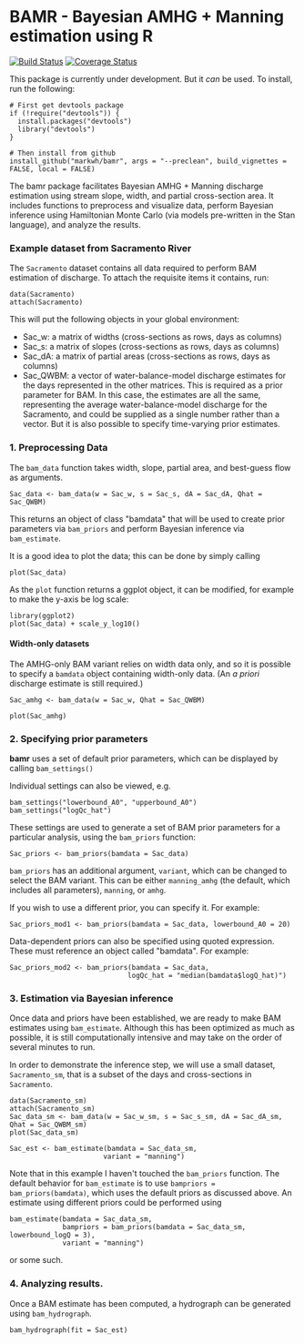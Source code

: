 # BAMR - Bayesian AMHG + Manning estimation using R

[![Build Status](https://travis-ci.org/markwh/bamr.svg?branch=master)](https://travis-ci.org/markwh/bamr)
[![Coverage Status](https://img.shields.io/codecov/c/github/markwh/bamr/master.svg)](https://codecov.io/github/markwh/bamr?branch=master)


This package is currently under development. But it *can* be used. To install, run the following:

```
# First get devtools package
if (!require("devtools")) {
  install.packages("devtools")
  library("devtools")
}

# Then install from github
install_github("markwh/bamr", args = "--preclean", build_vignettes = FALSE, local = FALSE)
```

The bamr package facilitates Bayesian AMHG + Manning discharge estimation using stream slope, width, and partial cross-section area. It includes functions to preprocess and visualize data, perform Bayesian inference using Hamiltonian Monte Carlo (via models pre-written in the Stan language), and analyze the results. 

### Example dataset from Sacramento River

The `Sacramento` dataset contains all data required to perform BAM estimation of discharge. To attach the requisite items it contains, run:

```
data(Sacramento)
attach(Sacramento)
```

This will put the following objects in your global environment:

- Sac_w: a matrix of widths (cross-sections as rows, days as columns)
- Sac_s: a matrix of slopes (cross-sections as rows, days as columns)
- Sac_dA: a matrix of partial areas (cross-sections as rows, days as columns)
- Sac_QWBM: a vector of water-balance-model discharge estimates for the days represented in the other matrices. This is required as a prior parameter for BAM. In this case, the estimates are all the same, representing the average water-balance-model discharge for the Sacramento, and could be supplied as a single number rather than a vector. But it is also possible to specify time-varying prior estimates.


### 1. Preprocessing Data

The `bam_data` function takes width, slope, partial area, and best-guess flow as arguments.

```
Sac_data <- bam_data(w = Sac_w, s = Sac_s, dA = Sac_dA, Qhat = Sac_QWBM)
```

This returns an object of class "bamdata" that will be used to create prior parameters via `bam_priors` and perform Bayesian inference via `bam_estimate`.

It is a good idea to plot the data; this can be done by simply calling

```
plot(Sac_data)
```

As the `plot` function returns a ggplot object, it can be modified, for example to make the y-axis be log scale:

```
library(ggplot2)
plot(Sac_data) + scale_y_log10()
```


#### Width-only datasets

The AMHG-only BAM variant relies on width data only, and so it is possible to specify a `bamdata` object containing width-only data. (An *a priori* discharge estimate is still required.)

```
Sac_amhg <- bam_data(w = Sac_w, Qhat = Sac_QWBM)

plot(Sac_amhg)
```


### 2. Specifying prior parameters

**bamr** uses a set of default prior parameters, which can be displayed by calling `bam_settings()`

Individual settings can also be viewed, e.g.

```
bam_settings("lowerbound_A0", "upperbound_A0")
bam_settings("logQc_hat")
```

These settings are used to generate a set of BAM prior parameters for a particular analysis, using the `bam_priors` function:

```
Sac_priors <- bam_priors(bamdata = Sac_data)
```

`bam_priors` has an additional argument, `variant`, which can be changed to select the BAM variant. This can be either `manning_amhg` (the default, which includes all parameters), `manning`, or `amhg`. 

If you wish to use a different prior, you can specify it. For example:

```
Sac_priors_mod1 <- bam_priors(bamdata = Sac_data, lowerbound_A0 = 20)
```

Data-dependent priors can also be specified using quoted expression. These must reference an object called "bamdata". For example:

```
Sac_priors_mod2 <- bam_priors(bamdata = Sac_data, 
                             logQc_hat = "median(bamdata$logQ_hat)")
```


### 3. Estimation via Bayesian inference

Once data and priors have been established, we are ready to make BAM estimates using `bam_estimate`. Although this has been optimized as much as possible, it is still computationally intensive and may take on the order of several minutes to run. 

In order to demonstrate the inference step, we will use a small dataset, `Sacramento_sm`, that is a subset of the days and cross-sections in `Sacramento`. 

```
data(Sacramento_sm)
attach(Sacramento_sm)
Sac_data_sm <- bam_data(w = Sac_w_sm, s = Sac_s_sm, dA = Sac_dA_sm, Qhat = Sac_QWBM_sm)
plot(Sac_data_sm)
```

```
Sac_est <- bam_estimate(bamdata = Sac_data_sm,
                       variant = "manning")
```

Note that in this example I haven't touched the `bam_priors` function. The default behavior for `bam_estimate` is to use `bampriors = bam_priors(bamdata)`, which uses the default priors as discussed above. An estimate using different priors could be performed using 

```
bam_estimate(bamdata = Sac_data_sm, 
             bampriors = bam_priors(bamdata = Sac_data_sm, lowerbound_logQ = 3),
             variant = "manning")
```

or some such.

### 4. Analyzing results. 

Once a BAM estimate has been computed, a hydrograph can be generated using `bam_hydrograph`. 

```
bam_hydrograph(fit = Sac_est)
```
